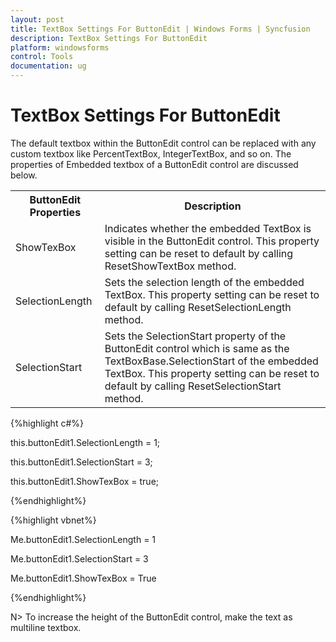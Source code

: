 ```yaml
---
layout: post
title: TextBox Settings For ButtonEdit | Windows Forms | Syncfusion
description: TextBox Settings For ButtonEdit
platform: windowsforms
control: Tools
documentation: ug
---
```


# TextBox Settings For ButtonEdit

The default textbox within the ButtonEdit control can be replaced with any custom textbox like PercentTextBox, IntegerTextBox, and so on. The properties of Embedded textbox of a ButtonEdit control are discussed below.


<table>
<tr>
<th>
ButtonEdit Properties</th><th>
Description</th></tr>
<tr>
<td>
ShowTexBox</td><td>
Indicates whether the embedded TextBox is visible in the ButtonEdit control. This property setting can be reset to default by calling ResetShowTextBox method.</td></tr>
<tr>
<td>
SelectionLength</td><td>
Sets the selection length of the embedded TextBox. This property setting can be reset to default by calling ResetSelectionLength method.</td></tr>
<tr>
<td>
SelectionStart</td><td>
Sets the SelectionStart property of the ButtonEdit control which is same as the TextBoxBase.SelectionStart of the embedded TextBox. This property setting can be reset to default by calling ResetSelectionStart method.</td></tr>
</table>


{%highlight c#%}



this.buttonEdit1.SelectionLength = 1;

this.buttonEdit1.SelectionStart = 3;

this.buttonEdit1.ShowTexBox = true;

{%endhighlight%}

{%highlight vbnet%}



Me.buttonEdit1.SelectionLength = 1

Me.buttonEdit1.SelectionStart = 3

Me.buttonEdit1.ShowTexBox = True

{%endhighlight%}


 N> To increase the height of the ButtonEdit control, make the text as multiline textbox.